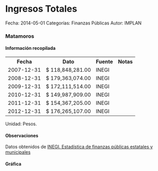 Ingresos Totales
=====

Fecha: 2014-05-01
Categorías: Finanzas Públicas
Autor: IMPLAN

### Matamoros

#### Información recopilada

<table class="table table-hover table-bordered">
  <tr><th>Fecha</th><th>Dato</th><th>Fuente</th><th>Notas</th></tr>
  <tr><td>2007-12-31</td><td>$ 118,848,281.00</td><td>INEGI</td><td></td></tr>
  <tr><td>2008-12-31</td><td>$ 179,363,074.00</td><td>INEGI</td><td></td></tr>
  <tr><td>2009-12-31</td><td>$ 172,111,514.00</td><td>INEGI</td><td></td></tr>
  <tr><td>2010-12-31</td><td>$ 149,987,909.00</td><td>INEGI</td><td></td></tr>
  <tr><td>2011-12-31</td><td>$ 154,367,205.00</td><td>INEGI</td><td></td></tr>
  <tr><td>2012-12-31</td><td>$ 176,265,107.00</td><td>INEGI</td><td></td></tr>
</table>

Unidad: Pesos.

#### Observaciones

Datos obtenidos de [INEGI. Estadística de finanzas públicas estatales y municipales](http://www.inegi.org.mx/sistemas/olap/Proyectos/bd/continuas/finanzaspublicas/FPMun.asp?s=est&c=11289&proy=efipem_fmun)

#### Gráfica

<div id="Morrisxtvzhesf" class="grafica"></div>
  <!-- JAVASCRIPT DE LA GRAFICA EN Morrisxtvzhesf -->
  <script>
  new Morris.Bar({
    element: 'Morrisxtvzhesf',
    data: [
      { fecha: '2007-12-31', dato: 118848281.00 },
      { fecha: '2008-12-31', dato: 179363074.00 },
      { fecha: '2009-12-31', dato: 172111514.00 },
      { fecha: '2010-12-31', dato: 149987909.00 },
      { fecha: '2011-12-31', dato: 154367205.00 },
      { fecha: '2012-12-31', dato: 176265107.00 }
    ],
    xkey: 'fecha',
    ykeys: ['dato'],
    labels: ['Dato']
  });
  </script>
